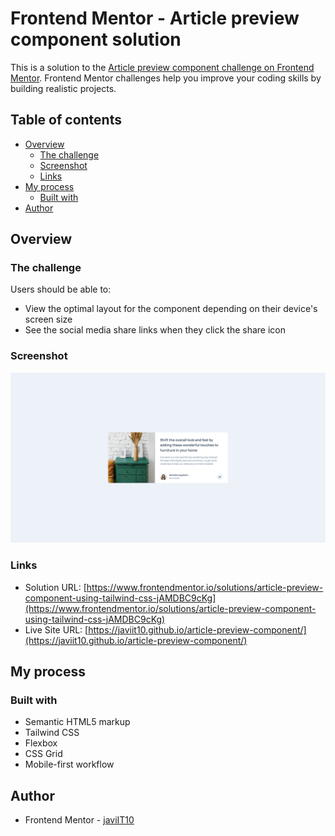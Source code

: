 # Frontend Mentor - Article preview component solution

This is a solution to the [Article preview component challenge on Frontend Mentor](https://www.frontendmentor.io/challenges/article-preview-component-dYBN_pYFT). Frontend Mentor challenges help you improve your coding skills by building realistic projects.

## Table of contents

- [Overview](#overview)
  - [The challenge](#the-challenge)
  - [Screenshot](#screenshot)
  - [Links](#links)
- [My process](#my-process)
  - [Built with](#built-with)
- [Author](#author)

## Overview

### The challenge

Users should be able to:

- View the optimal layout for the component depending on their device's screen size
- See the social media share links when they click the share icon

### Screenshot

![](./design/Screenshot%202024-07-24%20at%2014-04-09%20Frontend%20Mentor%20Article%20preview%20component.png)

### Links

- Solution URL: [https://www.frontendmentor.io/solutions/article-preview-component-using-tailwind-css-jAMDBC9cKg](https://www.frontendmentor.io/solutions/article-preview-component-using-tailwind-css-jAMDBC9cKg)
- Live Site URL: [https://javiit10.github.io/article-preview-component/](https://javiit10.github.io/article-preview-component/)

## My process

### Built with

- Semantic HTML5 markup
- Tailwind CSS
- Flexbox
- CSS Grid
- Mobile-first workflow

## Author

- Frontend Mentor - [javiIT10](https://www.frontendmentor.io/profile/javiIT10)
